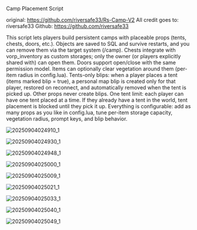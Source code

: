 Camp Placement Script


original:
https://github.com/riversafe33/Rs-Camp-V2
All credit goes to: riversafe33
Github: https://github.com/riversafe33

This script lets players build persistent camps with placeable props (tents, chests, doors, etc.). Objects are saved to SQL and survive restarts, and you can remove them via the target system (/camp). Chests integrate with vorp_inventory as custom storages; only the owner (or players explicitly shared with) can open them. Doors support open/close with the same permission model. Items can optionally clear vegetation around them (per-item radius in config.lua).
Tents-only blips: when a player places a tent (items marked blip = true), a personal map blip is created only for that player, restored on reconnect, and automatically removed when the tent is picked up. Other props never create blips.
One tent limit: each player can have one tent placed at a time. If they already have a tent in the world, tent placement is blocked until they pick it up.
Everything is configurable: add as many props as you like in config.lua, tune per-item storage capacity, vegetation radius, prompt keys, and blip behavior.

![20250904024910_1](https://github.com/user-attachments/assets/75dc4e4c-1b57-4b76-a695-890d6b60d956)

![20250904024930_1](https://github.com/user-attachments/assets/8f0566aa-7853-4e59-b878-1a7969faa340)

![20250904024948_1](https://github.com/user-attachments/assets/67e98b70-3b99-40d9-86dd-a07e03a61a7f)

![20250904025000_1](https://github.com/user-attachments/assets/decea817-b97e-4b5b-a08b-91686a138b5e)

![20250904025009_1](https://github.com/user-attachments/assets/f42ce8d1-786e-4894-8898-eae199b5cbac)

![20250904025021_1](https://github.com/user-attachments/assets/2ba1ac43-8347-40f4-862b-f140425e24b3)

![20250904025033_1](https://github.com/user-attachments/assets/d5f64a76-b44f-424e-8a41-d9fd51f4bf89)

![20250904025040_1](https://github.com/user-attachments/assets/05d91e4d-8366-4951-bb8e-a7c1e3544fd6)


![20250904025049_1](https://github.com/user-attachments/assets/aba1aa3d-7011-416b-b7dc-88a5494ed1c2)
